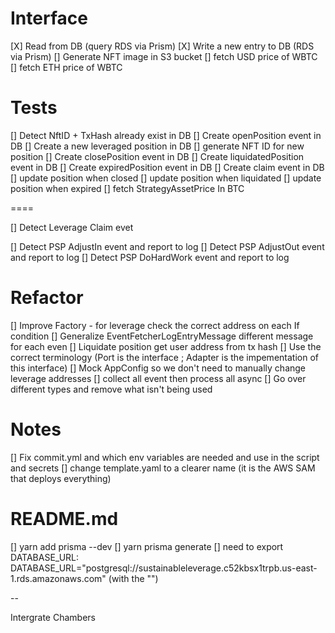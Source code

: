 
# Interface

[X] Read from DB (query RDS via Prism)
[X] Write a new entry to DB (RDS via Prism)
[] Generate NFT image in S3 bucket
[] fetch USD price of WBTC
[] fetch ETH price of WBTC


# Tests

[] Detect NftID + TxHash already exist in DB
[] Create openPosition event in DB
[] Create a new leveraged position in DB
[] generate NFT ID for new position
[] Create closePosition event in DB
[] Create liquidatedPosition event in DB
[] Create expiredPosition event in DB
[] Create claim event in DB
[] update position when closed
[] update position when liquidated
[] update position when expired
[] fetch StrategyAssetPrice In BTC

====

[] Detect Leverage Claim evet

[] Detect PSP AdjustIn event and report to log
[] Detect PSP AdjustOut event and report to log
[] Detect PSP DoHardWork event and report to log


# Refactor

[] Improve Factory - for leverage check the correct address on each If condition
[] Generalize EventFetcherLogEntryMessage different message for each even
[] Liquidate position get user address from tx hash
[] Use the correct terminology (Port is the interface ; Adapter is the impementation of this interface)
[] Mock AppConfig so we don't need to manually change leverage addresses
[] collect all event then process all async
[] Go over different types and remove what isn't being used


# Notes

[] Fix commit.yml and which env variables are needed and use in the script and secrets
[] change template.yaml to a clearer name (it is the AWS SAM that deploys everything)


# README.md

[] yarn add prisma --dev
[] yarn prisma generate
[] need to export DATABASE_URL: DATABASE_URL="postgresql://sustainableleverage.c52kbsx1trpb.us-east-1.rds.amazonaws.com" (with the "")

--


Intergrate Chambers